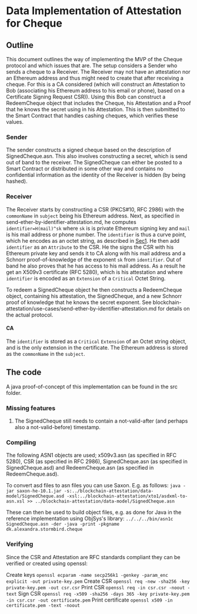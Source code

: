 # Data Implementation of Attestation for Cheque

## Outline
This document outlines the way of implementing the MVP of the Cheque protocol and which issues that are. The setup considers a Sender who sends a cheque to a Receiver. The Receiver may not have an attestation nor an Ethereum address and thus might need to create that after receiving a cheque. For this is a CA considered (which will construct an Attestation to Bob (associating his Ethereum address to his email or phone), based on a Certificate Signing Request CSR)). Using this Bob can construct a RedeemCheque object that includes the Cheque, his Attestation and a Proof that he knows the secret using in his Attestation. This is then submitted to the Smart Contract that handles cashing cheques, which verifies these values. 

### Sender
The sender constructs a signed cheque based on the description of SignedCheque.asn. This also involves constructing a secret, which is send out of band to the receiver. The SignedCheque can either be posted to a Smart Contract or distributed in some other way and contains no confidential information as the identity of the Receiver is hidden (by being hashed).

### Receiver
The Receiver starts by constructing a CSR (PKCS#10, RFC 2986) with the `commonName` in  `subject` being his Ethereum address.
Next, as specified in send-ether-by-identifier-attestation.md, he computes `identifier=H(mail)^sk` where `sk` is is private Ethereum signing key and `mail` is his mail address or phone number.
The `identifier` is thus a curve point, which he encodes as an octet string, as described in [Sec1](https://www.secg.org/sec1-v2.pdf). He then add `identifier` as an `Attribute` to the CSR.
He the signs the CSR with his Ethereum private key and sends it to CA along with his mail address and a Schnorr proof-of-knowledge of the exponent `sk` from `identifier`. Out of band he also proves that he has access to his mail address.
As a result he get an X509v3 certificate (RFC 5280), which is his attestation and where `identifier` is encoded as an `Extension` of a `Critical` Octet String.

To redeem a SignedCheque object he then constructs a RedeemCheque object, containing his attestation, the SignedCheque, and a new Schnorr proof of knowledge that he knows the secret exponent. See blockchain-attestation/use-cases/send-ether-by-identifier-attestation.md for details on the actual protocol. 

#### CA
The `identifier` is stored as a `Critical` `Extension` of an Octet string object, and is the only extension in the certificate. The Ethereum address is stored as the `commonName` in the `subject`. 

## The code
A java proof-of-concept of this implementation can be found in the src folder.

### Missing features
1. The SignedCheque still needs to contain a not-valid-after (and perhaps also a not-valid-before) timestamp. 


### Compiling
The following ASN1 objects are used; x509v3.asn (as specified in RFC 5280), CSR (as specified in RFC 2986), SignedCheque.asn (as specified in SignedCheque.asd) and RedeemCheque.asn (as specified in RedeemCheque.asd).

To convert asd files to asn files you can use Saxon. E.g. as follows:
`java -jar saxon-he-10.1.jar -s:../blockchain-attestation/data-model/SignedCheque.asd -xsl:../blockchain-attestation/xto1/asdxml-to-asn.xsl >> ../blockchain-attestation/data-model/SignedCheque.asn`

These can then be used to build object files, e.g. as done for Java in the reference implementation using ObjSys's library:
`../../../bin/asn1c  SignedCheque.asn -der -java -print -pkgname dk.alexandra.stormbird.cheque`

### Verifying
Since the CSR and Attestation are RFC standards compliant they can be verified or created using openssl:

Create keys
`openssl ecparam -name secp256k1 -genkey -param_enc explicit -out private-key.pem`
Create CSR
`openssl req -new -sha256 -key private-key.pem -out csr.csr`
Print CSR
`openssl req -in csr.csr -noout -text`
Sign CSR
`openssl req -x509 -sha256 -days 365 -key private-key.pem -in csr.csr -out certificate.pem`
Print certificate
`openssl x509 -in certificate.pem -text -noout`